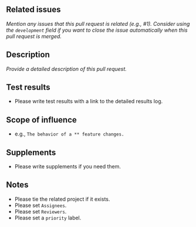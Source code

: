 ## Related issues
_Mention any issues that this pull request is related (e.g., #1). Consider using the `development` field if you want to close the issue automatically when this pull request is merged._

## Description
_Provide a detailed description of this pull request._

## Test results
- Please write test results with a link to the detailed results log.

## Scope of influence
- e.g., `The behavior of a ** feature changes.`

## Supplements
- Please write supplements if you need them.

## Notes
- Please tie the related project if it exists.
- Please set `Assignees`.
- Please set `Reviewers`.
- Please set a `priority` label.
